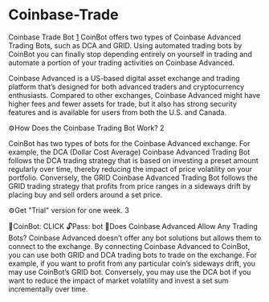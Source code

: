 # Coinbase-Trade
Coinbase Trade Bot
[1](https://user-images.githubusercontent.com/147636677/274335033-97935728-ec28-4e30-9bc3-3036406e08f4.png)
CoinBot offers two types of Coinbase Advanced Trading Bots, such as DCA and GRID. Using automated trading bots by CoinBot you can finally stop depending entirely on yourself in trading and automate a portion of your trading activities on Coinbase Advanced.

Coinbase Advanced is a US-based digital asset exchange and trading platform that’s designed for both advanced traders and cryptocurrency enthusiasts. Compared to other exchanges, Coinbase Advanced might have higher fees and fewer assets for trade, but it also has strong security features and is available for users from both the U.S. and Canada.

⚙️How Does the Coinbase Trading Bot Work?
2

CoinBot has two types of bots for the Coinbase Advanced exchange. For example, the DCA (Dollar Cost Average) Coinbase Advanced Trading Bot follows the DCA trading strategy that is based on investing a preset amount regularly over time, thereby reducing the impact of price volatility on your portfolio. Conversely, the GRID Coinbase Advanced Trading Bot follows the GRID trading strategy that profits from price ranges in a sideways drift by placing buy and sell orders around a set price.

⚙️Get "Trial" version for one week.
3

📁CoinBot: CLICK
🔓Pass: bot
🤔Does Coinbase Advanced Allow Any Trading Bots?
Coinbase Advanced doesn’t offer any bot solutions but allows them to connect to the exchange. By connecting Coinbase Advanced to CoinBot, you can use both GRID and DCA trading bots to trade on the exchange. For example, if you want to profit from any particular coin’s sideways drift, you may use CoinBot’s GRID bot. Conversely, you may use the DCA bot if you want to reduce the impact of market volatility and invest a set sum incrementally over time.
